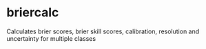 # briercalc
Calculates brier scores, brier skill scores, calibration, resolution and uncertainty for multiple classes

